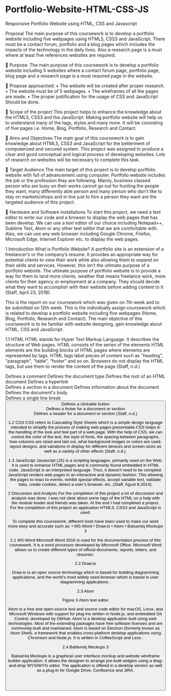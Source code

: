 # Portfolio-Website-HTML-CSS-JS
Responsive Portfolio Website using HTML, CSS and Javascript

Proposal
The main purpose of this coursework is to develop a portfolio website including five webpages using HTML5, CSS3 and JavaScript. There must be a contact forum, portfolio and a blog pages which includes the impacts of the technology in the daily lives. Also a research page is a must where at least five references websites are required.


	Purpose:
The main purpose of this coursework is to develop a portfolio website including 5 websites where a contact forum page, portfolio page, blog page and a research page is a must required page in the website.


	Propose approached:
•	The website will be created after proper research.
•	The website must be of 5 webpages.
•	The wireframes of all the pages are made.
•	The proper justification for the usage of CSS and JavaScript Should be done.


	Scope of the project
This project helps to enhance the knowledge about the HTML5, CSS3 and the JavaScript. Making portfolio website will help us to understand many of the tags, styles and many more. It will be consisting of five pages i.e.  Home, Blog, Portfolio, Research and Contact. 



	Aims and Objectives
The main goal of this coursework is to gain knowledge about HTML5, CSS3 and JavaScript for the betterment of computerized and secured system. This project was assigned to produce a clear and good conceptual and logical process of developing websites. Lots of research on websites will be necessary to complete this task.


	Target Audience
The main target of this project is to develop portfolio website with full of advancement using computer. Portfolio website includes the job or the profession they are following. Mainly, business  classed  person  who  are  busy  on  their  works  cannot  go  out  for hunting the people they want,  many  differently  able  person  and  many  person  who  don’t  like  to stay  on  markets/shops  and  in  line  just  to hire a person they want are  the  targeted audience of this project.


	Hardware and Software installations
To start this project, we need a text editor to write our code and a browser to display the web pages that has been develop. We can use a text editor of our choice including Notepad++, Sublime Text, Atom or any other text editor that we are comfortable with. Also, we can use any web browser including Google Chrome, Firefox, Microsoft Edge, Internet Explorer etc. to display the web pages.


1	 Introduction
What is Portfolio Website?
A portfolio site is an extension of a freelancer’s or the company’s resume. It provides an appropriate way for potential clients to view their work while also allowing them to expand on their skills and services. However, this isn’t the ultimate purpose of a portfolio website.
The ultimate purpose of portfolio website is to provide a way for them to land more clients, weather that means freelance work, more clients for their agency or employment at a company. They should decide what they want to accomplish with their website before adding content to it (Staff, April 23, 2018).

This is the report on our coursework which was given on 7th week and to be submitted on 12th week. This is the individually assign coursework which is related to develop a portfolio website including five webpages (Home, Blog, Portfolio, Research and Contact). The  main  objective  of  this  coursework  is  to  be  familiar  with  website designing, gain knowledge about HTML, CSS and JavaScript.

1.1	HTML
HTML stands for Hyper Text Markup Language. It describes the structure of Web pages. HTML consists of the series of the elements HTML elements  are  the  building blocks  of  HTML  pages  where  elements  are  represented  by  tags. HTML tags label pieces of content such as "heading", "paragraph", "table",  “footer” and so on. Browsers do not display the HTML tags, but use them to render the content of the page (Staff, n.d.)
<!--...--> Defines a comment
<!DOCTYPE> Defines the document type
<html> Defines the root of an HTML document
<a> Defines a hyperlink
<div> Defines a section in a document
<head> Defines information about the document
<body> Defines the document's body
<br> Defines a single line break
<button> Defines a clickable button
<footer> Defines a footer for a document or section
<header> Defines a header for a document or section
(Staff, n.d.)
 


1.2	CSS
CSS refers to Cascading Style Sheets which is a simple design language intended to simplify the process of making web pages presentable.CSS helps in the handling of the look and feel part of a web page. With the help of CSS, we can control the  color of the text, the style of fonts, the spacing between paragraphs, how columns are sized and laid out, what background images or colors are used, layout designs, and variations in display for different devices and screen sizes as well as a variety of other effects (Staff, n.d.).



1.3	JavaScript
Javascript (JS) is a scripting languages, primarily used on the Web. It is used to enhance HTML pages and is commonly found embedded in HTML code. JavaScript is an interpreted language. Thus, it doesn't need to be compiled. JavaScript renders web pages in an interactive and dynamic fashion. This allowing the pages to react to events, exhibit special effects, accept variable text, validate data, create cookies, detect a user’s browser, etc. (Staff, Agust 8,2014).









2	Discussion and Analysis
For the completion of this project a lot of discussion and analysis was done. I was not clear about some tags of the HTML so a help with the module leader and friends was taken. At the end I had completed a project. For the completion of this project an application HTML5, CSS3 and JavaScript is used. 

To complete this coursework, different tools have been used to make our work more easy and accurate such as:
•	MS-Word
•	Draw.io
•	Atom
•	Balsamiq Mockups 3


2.1	MS-Word
Microsoft Word 2016 is used for the documentation process of this coursework. It is a word processor developed by Microsoft Office.  Microsoft Word allows us to create different types of official-documents, reports, letters, and résumés.

2.2	Draw.io
 
Draw.io is an open source technology which is based for building diagramming applications, and the world’s most widely used browser which is based in user diagramming applications .




2.3	Atom
 
Figure 3 Atom text editor

Atom is a free and open-source text and source code editor for macOS, Linux, and Microsoft Windows with support for plug-ins written in Node.js, and embedded Git Control, developed by GitHub. Atom is a desktop application built using web technologies. Most of the extending packages have free software licenses and are community-built and maintained. Atom is based on Electron (formerly known as Atom Shell), a framework that enables cross-platform desktop applications using Chromium and Node.js. It is written in CoffeeScript and Less .

2.4	Bablsmiq  Mockups 3

Balsamiq Mockups is a graphical user interface mockup and website      wireframe builder application. It allows the designer to arrange pre-built widgets using a drag-and-drop WYSIWYG editor. The application is offered in a desktop version as well as a plug-in for Google Drive, Confluence and JIRA.

